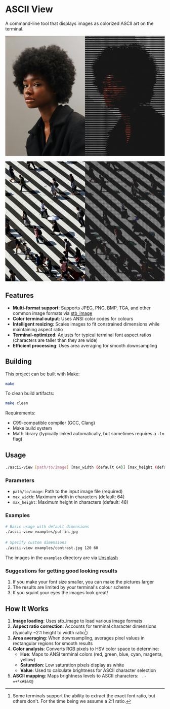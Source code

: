 # ASCII View

A command-line tool that displays images as colorized ASCII art on the terminal.

![Cover photo](./cover-photos/coverphoto-1.jpg)

![Cover photo](./cover-photos/coverphoto-2.jpg)

## Features
- **Multi-format support**: Supports JPEG, PNG, BMP, TGA, and other common image formats via [stb_image](https://github.com/nothings/stb)
- **Color terminal output**: Uses ANSI color codes for colours
- **Intelligent resizing**: Scales images to fit constrained dimensions while maintaining aspect ratio
- **Terminal-optimized**: Adjusts for typical terminal font aspect ratios (characters are taller than they are wide)
- **Efficient processing**: Uses area averaging for smooth downsampling

## Building

This project can be built with Make:

```bash
make
```

To clean build artifacts:
```bash
make clean
```

Requirements:
- C99-compatible compiler (GCC, Clang)
- Make build system
- Math library (typically linked automatically, but sometimes requires a `-lm` flag)

## Usage

```bash
./ascii-view [path/to/image] [max_width (default 64)] [max_height (default 48)]
```

### Parameters

- `path/to/image`: Path to the input image file (required)
- `max_width`: Maximum width in characters (default: 64)
- `max_height`: Maximum height in characters (default: 48)

### Examples

```bash
# Basic usage with default dimensions
./ascii-view examples/puffin.jpg

# Specify custom dimensions
./ascii-view examples/contrast.jpg 120 60
```

The images in the `examples` directory are via [Unsplash](https://unsplash.com)

### Suggestions for getting good looking results
1. If you make your font size smaller, you can make the pictures larger
2. The results are limited by your terminal's colour scheme
3. If you squint your eyes the images look great!

## How It Works

1. **Image loading**: Uses stb_image to load various image formats
2. **Aspect ratio correction**: Accounts for terminal character dimensions (typically ~2:1 height to width ratio[^1])
3. **Area averaging**: When downsampling, averages pixel values in rectangular regions for smooth results
4. **Color analysis**: Converts RGB pixels to HSV color space to determine:
   - **Hue**: Maps to ANSI terminal colors (red, green, blue, cyan, magenta, yellow)
   - **Saturation**: Low saturation pixels display as white
   - **Value**: Used to calculate brightness for ASCII character selection
5. **ASCII mapping**: Maps brightness levels to ASCII characters: ` .-=+*x#$&X@`

[^1]: Some terminals support the ability to extract the exact font ratio, but others don't. For the time being we assume a 2:1 ratio.
